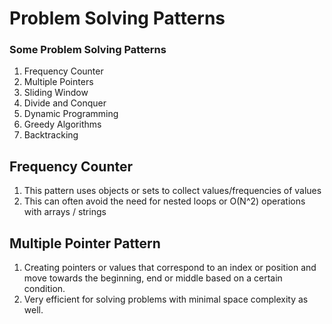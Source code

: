 # Problem Solving Patterns

### Some Problem Solving Patterns

1. Frequency Counter
2. Multiple Pointers
3. Sliding Window
4. Divide and Conquer
5. Dynamic Programming
6. Greedy Algorithms
7. Backtracking

## Frequency Counter

1. This pattern uses objects or sets to collect values/frequencies of values
2. This can often avoid the need for nested loops or O(N^2) operations with arrays / strings

## Multiple Pointer Pattern

1. Creating pointers or values that correspond to an index or position and move towards the beginning, end or middle based on a certain condition.
2. Very efficient for solving problems with minimal space complexity as well.
